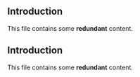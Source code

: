 ## Introduction
This file contains some **redundant** content.

## Introduction
This file contains some **redundant** content.
